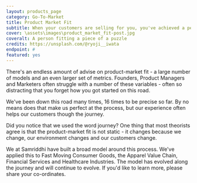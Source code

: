 ```yaml
---
layout: products_page
category: Go-To-Market
title: Product Market Fit
subtitle: When your customers are selling for you, you've achieved a perfect product market fit
cover: \assets\images\product_market_fit-post.jpg
coveralt: A person fitting a piece of a puzzle
credits: https://unsplash.com/@ryoji__iwata
endpoint: #
featured: yes
---
```

There's an endless amount of advise on product-market fit - a large number of models and an even larger set of metrics. Founders, Product Managers and Marketers often struggle with a number of these variables - often so distracting that you forget how you got started on this road.

We've been down this road many times, 16 times to be precise so far. By no means does that make us perfect at the process, but our experience often helps our customers though the journey.

Did you notice that we used the word journey? One thing that most theorists agree is that the product-market fit is not static - it changes because we change, our environment changes and our customers change.

We at Samriddhi have built a broad model around this process. We've applied this to Fast Moving Consumer Goods, the Apparel Value Chain, Financial Services and Healthcare Industries. The model has evolved along the journey and will continue to evolve. If you'd like to learn more, please share your co-ordinates.
